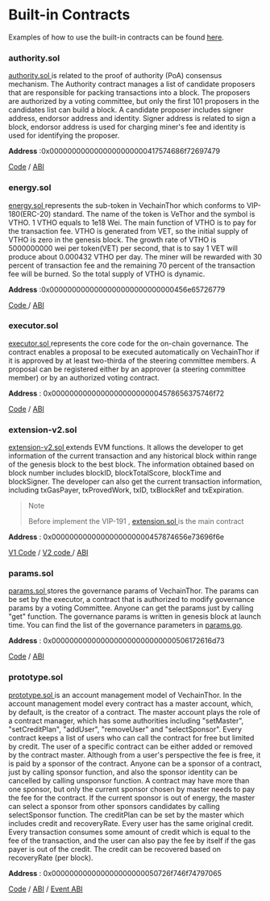 # Built-in Contracts

Examples of how to use the built-in contracts can be found [here](https://github.com/vechain/thor-builtins/tree/master/examples).

### authority.sol <a href="#authority-sol" id="authority-sol"></a>

[authority.sol ](https://github.com/vechain/thor/blob/master/builtin/gen/authority.sol)is related to the proof of authority (PoA) consensus mechanism. The Authority contract manages a list of candidate proposers that are responsible for packing transactions into a block. The proposers are authorized by a voting committee, but only the first 101 proposers in the candidates list can build a block. A candidate proposer includes signer address, endorsor address and identity. Signer address is related to sign a block, endorsor address is used for charging miner's fee and identity is used for identifying the proposer.

**Address** :0x0000000000000000000000417574686f72697479

[Code](https://github.com/vechain/thor/blob/master/builtin/gen/authority.sol) / [ABI](https://raw.githubusercontent.com/vechain/b32/master/ABIs/authority.json)

### energy.sol <a href="#energy-sol" id="energy-sol"></a>

[energy.sol ](https://github.com/vechain/thor/blob/master/builtin/gen/energy.sol)represents the sub-token in VechainThor which conforms to VIP-180(ERC-20) standard. The name of the token is VeThor and the symbol is VTHO. 1 VTHO equals to 1e18 Wei. The main function of VTHO is to pay for the transaction fee. VTHO is generated from VET, so the initial supply of VTHO is zero in the genesis block. The growth rate of VTHO is 5000000000 wei per token(VET) per second, that is to say 1 VET will produce about 0.000432 VTHO per day. The miner will be rewarded with 30 percent of transaction fee and the remaining 70 percent of the transaction fee will be burned. So the total supply of VTHO is dynamic.

**Address** :0x0000000000000000000000000000456e65726779

[Code ](https://github.com/vechain/thor/blob/master/builtin/gen/energy.sol)/ [ABI](https://raw.githubusercontent.com/vechain/b32/master/ABIs/energy.json)

### executor.sol <a href="#executor-sol" id="executor-sol"></a>

[executor.sol ](https://github.com/vechain/thor/blob/master/builtin/gen/executor.sol)represents the core code for the on-chain governance. The contract enables a proposal to be executed automatically on VechainThor if it is approved by at least two-thirda of the steering committee members. A proposal can be registered either by an approver (a steering committee member) or by an authorized voting contract.

**Address** : 0x0000000000000000000000004578656375746f72

[Code](https://github.com/vechain/thor/blob/master/builtin/gen/executor.sol) / [ABI](https://raw.githubusercontent.com/vechain/b32/master/ABIs/executor.json)

### extension-v2.sol <a href="#extension-v2-sol" id="extension-v2-sol"></a>

[extension-v2.sol ](https://github.com/vechain/thor/blob/master/builtin/gen/extension-v2.sol)extends EVM functions. It allows the developer to get information of the current transaction and any historical block within range of the genesis block to the best block. The information obtained based on block number includes blockID, blockTotalScore, blockTime and blockSigner. The developer can also get the current transaction information, including txGasPayer, txProvedWork, txID, txBlockRef and txExpiration.

> Note
>
> Before implement the VIP-191 , [extension.sol ](https://github.com/vechain/thor/blob/master/builtin/gen/extension.sol)is the main contract

**Address** : 0x0000000000000000000000457874656e73696f6e

[V1 Code](https://github.com/vechain/thor/blob/master/builtin/gen/extension.sol) / [V2 code ](https://github.com/vechain/thor/blob/master/builtin/gen/extension-v2.sol)/ [ABI](https://raw.githubusercontent.com/vechain/b32/master/ABIs/extension.json)

### params.sol <a href="#params-sol" id="params-sol"></a>

[params.sol ](https://github.com/vechain/thor/blob/master/builtin/gen/params.sol)stores the governance params of VechainThor. The params can be set by the executor, a contract that is authorized to modify governance params by a voting Committee. Anyone can get the params just by calling "get" function. The governance params is written in genesis block at launch time. You can find the list of the governance parameters in [params.go](https://github.com/vechain/thor/blob/master/thor/params.go).

**Address** : 0x0000000000000000000000000000506172616d73

[Code](https://github.com/vechain/thor/blob/master/builtin/gen/params.sol) / [ABI](https://raw.githubusercontent.com/vechain/b32/master/ABIs/params.json)

### prototype.sol <a href="#prototype-sol" id="prototype-sol"></a>

[prototype.sol ](https://github.com/vechain/thor/blob/master/builtin/gen/prototype.sol)is an account management model of VechainThor. In the account management model every contract has a master account, which, by default, is the creator of a contract. The master account plays the role of a contract manager, which has some authorities including "setMaster", "setCreditPlan", "addUser", "removeUser" and "selectSponsor". Every contract keeps a list of users who can call the contract for free but limited by credit. The user of a specific contract can be either added or removed by the contract master. Although from a user's perspective the fee is free, it is paid by a sponsor of the contract. Anyone can be a sponsor of a contract, just by calling sponsor function, and also the sponsor identity can be cancelled by calling unsponsor function. A contract may have more than one sponsor, but only the current sponsor chosen by master needs to pay the fee for the contract. If the current sponsor is out of energy, the master can select a sponsor from other sponsors candidates by calling selectSponsor function. The creditPlan can be set by the master which includes credit and recoveryRate. Every user has the same original credit. Every transaction consumes some amount of credit which is equal to the fee of the transaction, and the user can also pay the fee by itself if the gas payer is out of the credit. The credit can be recovered based on recoveryRate (per block).

**Address** : 0x000000000000000000000050726f746f74797065

[Code](https://github.com/vechain/thor/blob/master/builtin/gen/prototype.sol) / [ABI](https://raw.githubusercontent.com/vechain/b32/master/ABIs/prototype.json) / [Event ABI](https://raw.githubusercontent.com/vechain/b32/master/ABIs/prototype-event.json)
